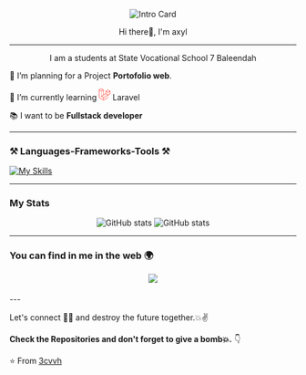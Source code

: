 <p align="center">
  <img src="/asset/819074-final.gif" width="600px" title="Intro Card" alt="Intro Card">
</p>
<p align="center" weight="bold"> Hi there👋, I'm axyl</p>

---

<p align="center">I am a students at State Vocational School 7 Baleendah</p>



 
 🔭 I’m planning for a Project **Portofolio web**.
 
 📖 I’m currently learning <img src="/asset/laravel.png" style="width: 20px;"> Laravel
 
 :books: I want to be **Fullstack developer**


---


### ⚒ Languages-Frameworks-Tools ⚒

[![My Skills](https://skillicons.dev/icons?i=html,css,tailwind,vscode,php&perline=8)](https://skillicons.dev)

---
### My Stats

<div align="center">
  
![GitHub stats](https://github-readme-stats.vercel.app/api?username=3cvvh&show_icons=true&theme=tokyonight)
![GitHub stats](https://github-readme-stats.vercel.app/api/top-langs/?username=3cvvh&layout=compact&theme=tokyonight&size_weight=0.5&count_weight=0.5)

</div>

---


### You can find in me in the web 🌍
<div align="center"> 
  <a href="https://www.instagram.com/axylfff/" target="_blank">
    <img src="https://img.shields.io/badge/Instagram-E4405F?style=for-the-badge&logo=instagram&logoColor=white" target="_blank">
  </a>
</div>
<br/>
---

Let's connect 👨‍💻 and destroy the future together.💥✌

**Check the Repositories and don't forget to give a bomb💥.** 👇

:star: From [3cvvh](https://github.com/3cvvh)

[instagram]: https://www.instagram.com/axylfff/